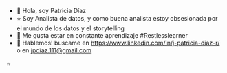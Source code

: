 - 👋 Hola, soy Patricia Díaz 
- ⭐️ Soy Analista de datos, y como buena analista estoy obsesionada por el mundo de los datos y el storytelling 
- 🌱 Me gusta estar en constante aprendizaje #Restlesslearner
- 🌝 Hablemos! buscame en https://www.linkedin.com/in/j-patricia-diaz-r/ o en jpdiaz.111@gmail.com

<!---
JPatoDiaz/JPatoDiaz is a ✨ special ✨ repository because its `README.md` (this file) appears on your GitHub profile.
You can click the Preview link to take a look at your changes.
--->
⭐️
